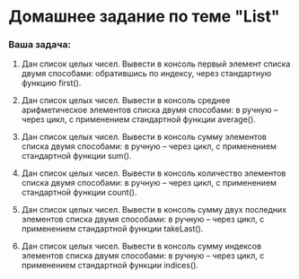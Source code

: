 # Домашнее задание по теме "List"

### Ваша задача:

1. Дан список целых чисел. Вывести в консоль первый элемент списка двумя способами: обратившись по индексу, через стандартную функцию first().

2. Дан список целых чисел. Вывести в консоль среднее арифметическое элементов списка двумя способами: в ручную – через цикл, с применением стандартной функции average().

3. Дан список целых чисел. Вывести в консоль сумму элементов списка двумя способами: в ручную – через цикл, с применением стандартной функции sum().

4. Дан список целых чисел. Вывести в консоль количество элементов списка двумя способами: в ручную – через цикл, с применением стандартной функции count().

5. Дан список целых чисел. Вывести в консоль сумму двух последних элементов списка двумя способами: в ручную – через цикл, с применением стандартной функции takeLast().

6. Дан список целых чисел. Вывести в консоль сумму индексов элементов списка двумя способами: в ручную – через цикл, с применением стандартной функции indices().